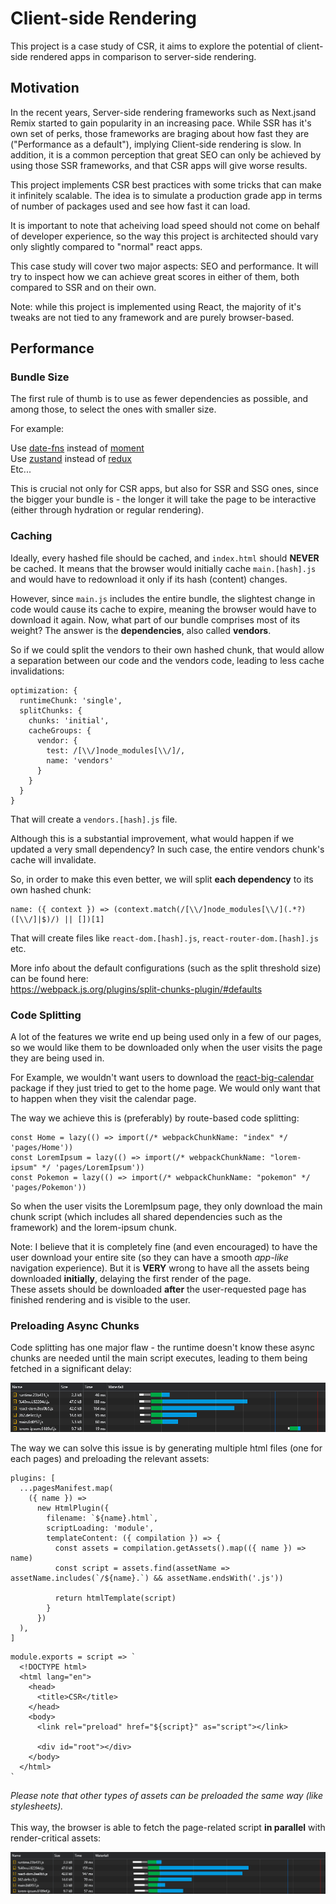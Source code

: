 # Client-side Rendering

This project is a case study of CSR, it aims to explore the potential of client-side rendered apps in comparison to server-side rendering.

## Motivation

In the recent years, Server-side rendering frameworks such as Next.jsand Remix started to gain popularity in an increasing pace.
While SSR has it's own set of perks, those frameworks are braging about how fast they are ("Performance as a default"), implying Client-side rendering is slow.
In addition, it is a common perception that great SEO can only be achieved by using those SSR frameworks, and that CSR apps will give worse results.

This project implements CSR best practices with some tricks that can make it infinitely scalable.
The idea is to simulate a production grade app in terms of number of packages used and see how fast it can load.

It is important to note that acheiving load speed should not come on behalf of developer experience, so the way this project is architected should vary only slightly compared to "normal" react apps.

This case study will cover two major aspects: SEO and performance. It will try to inspect how we can achieve great scores in either of them, both compared to SSR and on their own.

Note: while this project is implemented using React, the majority of it's tweaks are not tied to any framework and are purely browser-based.

## Performance

### Bundle Size

The first rule of thumb is to use as fewer dependencies as possible, and among those, to select the ones with smaller size.

For example:

Use [date-fns](https://www.npmjs.com/package/date-fns) instead of [moment](https://www.npmjs.com/package/moment)
<br>
Use [zustand](https://www.npmjs.com/package/zustand) instead of [redux](https://www.npmjs.com/package/redux)
<br>
Etc...

This is crucial not only for CSR apps, but also for SSR and SSG ones, since the bigger your bundle is - the longer it will take the page to be interactive (either through hydration or regular rendering).

### Caching

Ideally, every hashed file should be cached, and `index.html` should **NEVER** be cached.
It means that the browser would initially cache `main.[hash].js` and would have to redownload it only if its hash (content) changes.

However, since `main.js` includes the entire bundle, the slightest change in code would cause its cache to expire, meaning the browser would have to download it again.
Now, what part of our bundle comprises most of its weight? The answer is the **dependencies**, also called **vendors**.

So if we could split the vendors to their own hashed chunk, that would allow a separation between our code and the vendors code, leading to less cache invalidations:

```
optimization: {
  runtimeChunk: 'single',
  splitChunks: {
    chunks: 'initial',
    cacheGroups: {
      vendor: {
        test: /[\\/]node_modules[\\/]/,
        name: 'vendors'
      }
    }
  }
}
```

That will create a `vendors.[hash].js` file.

Although this is a substantial improvement, what would happen if we updated a very small dependency?
In such case, the entire vendors chunk's cache will invalidate.

So, in order to make this even better, we will split **each dependency** to its own hashed chunk:

```
name: ({ context }) => (context.match(/[\\/]node_modules[\\/](.*?)([\\/]|$)/) || [])[1]
```

That will create files like `react-dom.[hash].js`, `react-router-dom.[hash].js` etc.

More info about the default configurations (such as the split threshold size) can be found here:
<br>
https://webpack.js.org/plugins/split-chunks-plugin/#defaults

### Code Splitting

A lot of the features we write end up being used only in a few of our pages, so we would like them to be downloaded only when the user visits the page they are being used in.

For Example, we wouldn't want users to download the [react-big-calendar](https://www.npmjs.com/package/react-big-calendar) package if they just tried to get to the home page. We would only want that to happen when they visit the calendar page.

The way we achieve this is (preferably) by route-based code splitting:

```
const Home = lazy(() => import(/* webpackChunkName: "index" */ 'pages/Home'))
const LoremIpsum = lazy(() => import(/* webpackChunkName: "lorem-ipsum" */ 'pages/LoremIpsum'))
const Pokemon = lazy(() => import(/* webpackChunkName: "pokemon" */ 'pages/Pokemon'))
```

So when the user visits the LoremIpsum page, they only download the main chunk script (which includes all shared dependencies such as the framework) and the lorem-ipsum chunk.

Note: I believe that it is completely fine (and even encouraged) to have the user download your entire site (so they can have a smooth _app-like_ navigation experience). But it is **VERY** wrong to have all the assets being downloaded **initially**, delaying the first render of the page.
<br>
These assets should be downloaded **after** the user-requested page has finished rendering and is visible to the user.

### Preloading Async Chunks

Code splitting has one major flaw - the runtime doesn't know these async chunks are needed until the main script executes, leading to them being fetched in a significant delay:

![Without Preload](images/without-preload.png)

The way we can solve this issue is by generating multiple html files (one for each pages) and preloading the relevant assets:

```
plugins: [
  ...pagesManifest.map(
    ({ name }) =>
      new HtmlPlugin({
        filename: `${name}.html`,
        scriptLoading: 'module',
        templateContent: ({ compilation }) => {
          const assets = compilation.getAssets().map(({ name }) => name)
          const script = assets.find(assetName => assetName.includes(`/${name}.`) && assetName.endsWith('.js'))

          return htmlTemplate(script)
        }
      })
  ),
]
```

```
module.exports = script => `
  <!DOCTYPE html>
  <html lang="en">
    <head>
      <title>CSR</title>
    </head>
    <body>
      <link rel="preload" href="${script}" as="script"></link>

      <div id="root"></div>
    </body>
  </html>
`
```

_Please note that other types of assets can be preloaded the same way (like stylesheets)._
<br>
<br>
This way, the browser is able to fetch the page-related script **in parallel** with render-critical assets:

![With Preload](images/with-preload.png)
